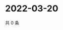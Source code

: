 # 2022-03-20

共 0 条

<!-- BEGIN WEIBO -->
<!-- 最后更新时间 Sun Mar 20 2022 14:17:30 GMT+0800 (China Standard Time) -->

<!-- END WEIBO -->

